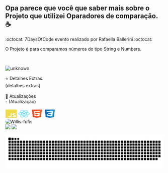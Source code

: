 ## Opa parece que você que saber mais sobre o Projeto que utilizei Oparadores de comparação. ☕
<div align="start">
  :octocat: 7DaysOfCode evento realizado por Rafaella Ballerini :octocat:
  
  O Projeto é para comparamos números do tipo String e Numbers.
</div>
</br>
<div>
  
  ![unknown](https://user-images.githubusercontent.com/93554726/160195298-ecd5a2f4-9070-4da3-ae9d-ee5ffb4ef32c.png)
  
</div>
<div align="start">
  ⭐ Detalhes Extras: </br>
  (detalhes extras)
</div></br>

<div align="start">
  📰 Atualizações </br>
   - (Atualização)
</div>
  
<div style="display: inline_block"><br>
  <img align="start" alt="Willis-Js" height="27" width="37" src="https://raw.githubusercontent.com/devicons/devicon/master/icons/javascript/javascript-plain.svg">
  <img align="start" alt="Willis-React" height="27" width="37" src="https://raw.githubusercontent.com/devicons/devicon/master/icons/react/react-original.svg">
  <img align="start" alt="Willis-HTML" height="27" width="37" src="https://raw.githubusercontent.com/devicons/devicon/master/icons/html5/html5-original.svg">
  <img align="start" alt="Willis-CSS" height="27" width="37" src="https://raw.githubusercontent.com/devicons/devicon/master/icons/css3/css3-original.svg">
</div>

  <img align="start" alt="Willis-fofis" height="150" style="border-radius:50px;" src="https://cdn.discordapp.com/attachments/935199814809964596/954391541122756648/Samuel_Willis_Santos.gif?width=676&height=676">
 
<div> 
  <a href = "mailto:willisdev5@gmail.com"><img src="https://img.shields.io/badge/-Gmail-%23333?style=for-the-badge&logo=gmail&logoColor=white" target="_blank"></a>
  <a href="https://www.linkedin.com/in/samuel-willis123/" target="_blank"><img src="https://img.shields.io/badge/-LinkedIn-%230077B5?style=for-the-badge&logo=linkedin&logoColor=white" target="_blank"></a> 
 
  ![Snake animation](https://github.com/WillisSz/WillisSz/blob/output/github-contribution-grid-snake.svg)
 
</div>
